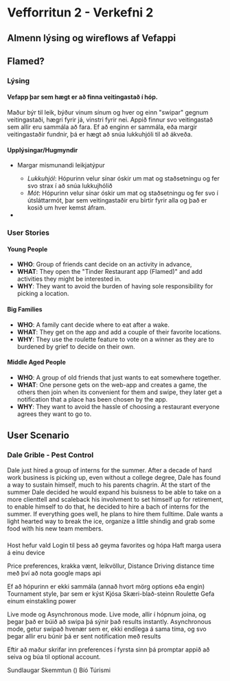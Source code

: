 # Vefforritun 2 - Verkefni 2
## Almenn lýsing og wireflows af Vefappi


## Flamed?
### Lýsing
#### Vefapp þar sem hægt er að finna veitingastað í hóp.
Maður býr til leik, býður vinum sínum og hver og einn "swipar" gegnum veitingastaði, hægri fyrir já, vinstri fyrir nei. Appið finnur svo veitingastað sem allir eru sammála að fara.
Ef að enginn er sammála, eða margir veitingastaðir fundnir, þá er hægt að snúa lukkuhjóli til að ákveða.

#### Upplýsingar/Hugmyndir
- Margar mismunandi leikjatýpur
  - *Lukkuhjól*: Hópurinn velur sínar óskir um mat og staðsetningu og fer svo strax í að snúa lukkujhólið
  - *Mót*: Hópurinn velur sínar óskir um mat og staðsetningu og fer svo í útsláttarmót, þar sem veitingastaðir eru birtir fyrir alla og það er kosið um hver kemst áfram.

- 
### User Stories

#### Young People
- **WHO**: Group of friends cant decide on an activity in advance,
- **WHAT**: They open the "Tinder Restaurant app (Flamed)" and add activities they might be interested in.
- **WHY**: They want to avoid the burden of having sole responsibility for picking a location.

#### Big Families
- **WHO**: A family cant decide where to eat after a wake.
- **WHAT**: They get on the app and add a couple of their favorite locations.
- **WHY**: They use the roulette feature to vote on a winner as they are to burdened by grief to decide on their own.

#### Middle Aged People
- **WHO**: A group of old friends that just wants to eat somewhere together.
- **WHAT**: One persone gets on the web-app and creates a game, the others then join when its convenient for them and swipe, they later get a notification that a place has been chosen by the app.
- **WHY**: They want to avoid the hassle of choosing a restaurant everyone agrees they want to go to.

## User Scenario

### Dale Grible - Pest Control
Dale just hired a group of interns for the summer. After a decade of hard work business is picking up, even without a college degree, Dale has found a way to sustain himself, much to his parents chagrin. At the start of the summer Dale decided he would expand his buisness to be able to take on a more clienttell and scaleback his involvment to set himself up for retirement, to enable himself to do that, he decided to hire a bach of interns for the summer. If everything goes well, he plans to hire them fulltime. Dale wants a light hearted way to break the ice, organize a little shindig and grab some food with his new team members.

### 



Host hefur vald
Login til þess að geyma favorites og hópa
Haft marga usera á einu device

Price preferences, krakka vænt, leikvöllur, Distance
Driving distance time með því að nota google maps api

Ef að hópurinn er ekki sammála (annað hvort mörg options eða engin)
Tournament style, þar sem er kýst
Kjósa
Skæri-blað-steinn
Roulette
Gefa einum einstakling power


Live mode og Asynchronous mode.
Live mode, allir í hópnum joina, og þegar það er búið að swipa þá sýnir það results instantly.
Asynchronous mode, getur swipað hvenær sem er, ekki endilega á sama tíma, og svo þegar allir eru búnir þá er sent notification með results

Eftir að maður skrifar inn preferences í fyrsta sinn þá promptar appið að seiva og búa til optional account.


Sundlaugar
Skemmtun ()
Bíó
Túrismi

